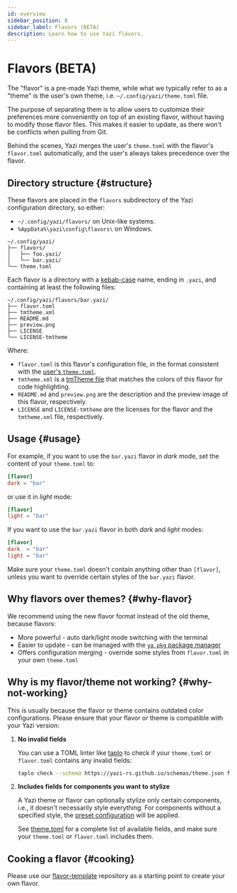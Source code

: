 ```yaml
---
id: overview
sidebar_position: 0
sidebar_label: Flavors (BETA)
description: Learn how to use Yazi flavors.
---
```


# Flavors (BETA)

The "flavor" is a pre-made Yazi theme, while what we typically refer to as a "theme" is the user's own theme, i.e. `~/.config/yazi/theme.toml` file.

The purpose of separating them is to allow users to customize their preferences more conveniently on top of an existing flavor, without having to modify those flavor files.
This makes it easier to update, as there won't be conflicts when pulling from Git.

Behind the scenes, Yazi merges the user's `theme.toml` with the flavor's `flavor.toml` automatically, and the user's always takes precedence over the flavor.

## Directory structure {#structure}

These flavors are placed in the `flavors` subdirectory of the Yazi configuration directory, so either:

- `~/.config/yazi/flavors/` on Unix-like systems.
- `%AppData%\yazi\config\flavors\` on Windows.

```
~/.config/yazi/
├── flavors/
│   ├── foo.yazi/
│   └── bar.yazi/
└── theme.toml
```

Each flavor is a directory with a [kebab-case](https://developer.mozilla.org/en-US/docs/Glossary/Kebab_case) name, ending in `.yazi`, and containing at least the following files:

```
~/.config/yazi/flavors/bar.yazi/
├── flavor.toml
├── tmtheme.xml
├── README.md
├── preview.png
├── LICENSE
└── LICENSE-tmtheme
```

Where:

- `flavor.toml` is this flavor's configuration file, in the format consistent with the [user's `theme.toml`](/docs/configuration/theme).
- `tmtheme.xml` is a [tmTheme file](https://www.sublimetext.com/docs/color_schemes_tmtheme.html) that matches the colors of this flavor for code highlighting.
- `README.md` and `preview.png` are the description and the preview image of this flavor, respectively.
- `LICENSE` and `LICENSE-tmtheme` are the licenses for the flavor and the `tmtheme.xml` file, respectively.

## Usage {#usage}

For example, if you want to use the `bar.yazi` flavor in _dark_ mode, set the content of your `theme.toml` to:

```toml
[flavor]
dark = "bar"
```

or use it in _light_ mode:

```toml
[flavor]
light = "bar"
```

If you want to use the `bar.yazi` flavor in both _dark_ and _light_ modes:

```toml
[flavor]
dark  = "bar"
light = "bar"
```

Make sure your `theme.toml` doesn't contain anything other than `[flavor]`, unless you want to override certain styles of the `bar.yazi` flavor.

## Why flavors over themes? {#why-flavor}

We recommend using the new flavor format instead of the old theme, because flavors:

- More powerful - auto dark/light mode switching with the terminal
- Easier to update - can be managed with the [`ya pkg` package manager](/docs/cli#pm)
- Offers configuration merging - override some styles from `flavor.toml` in your own `theme.toml`

## Why is my flavor/theme not working? {#why-not-working}

This is usually because the flavor or theme contains outdated color configurations. Please ensure that your flavor or theme is compatible with your Yazi version:

1. **No invalid fields**

   You can use a TOML linter like [taplo](https://taplo.tamasfe.dev) to check if your `theme.toml` or `flavor.toml` contains any invalid fields:

   ```sh
   taplo check --schema https://yazi-rs.github.io/schemas/theme.json flavor.toml
   ```

2. **Includes fields for components you want to stylize**

   A Yazi theme or flavor can optionally stylize only certain components, i.e., it doesn't necessarily style everything. For components without a specified style, the [preset configuration](https://github.com/sxyazi/yazi/tree/shipped/yazi-config/preset) will be applied.

   See [theme.toml](/docs/configuration/theme) for a complete list of available fields, and make sure your `theme.toml` or `flavor.toml` includes them.

## Cooking a flavor {#cooking}

Please use our [flavor-template](https://github.com/yazi-rs/flavor-template) repository as a starting point to create your own flavor.

